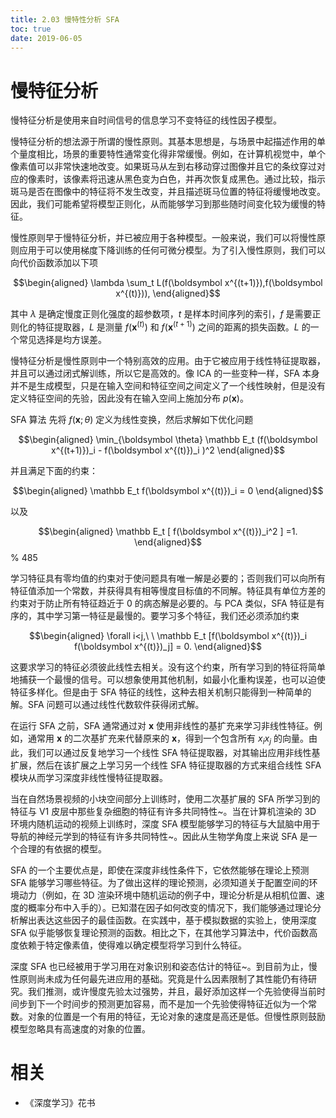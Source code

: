 ```yaml
---
title: 2.03 慢特性分析 SFA
toc: true
date: 2019-06-05
---
```


# 慢特征分析

慢特征分析是使用来自时间信号的信息学习不变特征的线性因子模型。


慢特征分析的想法源于所谓的慢性原则。其基本思想是，与场景中起描述作用的单个量度相比，场景的重要特性通常变化得非常缓慢。例如，在计算机视觉中，单个像素值可以非常快速地改变。如果斑马从左到右移动穿过图像并且它的条纹穿过对应的像素时，该像素将迅速从黑色变为白色，并再次恢复成黑色。通过比较，指示斑马是否在图像中的特征将不发生改变，并且描述斑马位置的特征将缓慢地改变。因此，我们可能希望将模型正则化，从而能够学习到那些随时间变化较为缓慢的特征。


慢性原则早于慢特征分析，并已被应用于各种模型。一般来说，我们可以将慢性原则应用于可以使用梯度下降训练的任何可微分模型。为了引入慢性原则，我们可以向代价函数添加以下项


$$\begin{aligned}
\lambda \sum_t L(f(\boldsymbol x^{(t+1)}),f(\boldsymbol x^{(t)})),
\end{aligned}$$


其中 $\lambda$ 是确定慢度正则化强度的超参数项，$t$ 是样本时间序列的索引，$f$ 是需要正则化的特征提取器，$L$ 是测量 $f(\boldsymbol x^{(t)})$ 和 $f(\boldsymbol x^{(t+1)})$ 之间的距离的损失函数。$L$ 的一个常见选择是均方误差。


慢特征分析是慢性原则中一个特别高效的应用。由于它被应用于线性特征提取器，并且可以通过闭式解训练，所以它是高效的。像 ICA 的一些变种一样，SFA 本身并不是生成模型，只是在输入空间和特征空间之间定义了一个线性映射，但是没有定义特征空间的先验，因此没有在输入空间上施加分布 $p(\boldsymbol x)$。



SFA 算法 先将 $f(\boldsymbol x;\theta)$ 定义为线性变换，然后求解如下优化问题


$$\begin{aligned}
	\min_{\boldsymbol \theta} \mathbb E_t  (f(\boldsymbol x^{(t+1)})_i - f(\boldsymbol x^{(t)})_i  )^2
\end{aligned}$$


并且满足下面的约束：

$$\begin{aligned}
	\mathbb E_t  f(\boldsymbol x^{(t)})_i = 0
\end{aligned}$$


以及

$$\begin{aligned}
	\mathbb E_t [ f(\boldsymbol x^{(t)})_i^2 ] =1.
\end{aligned}$$ % 485


学习特征具有零均值的约束对于使问题具有唯一解是必要的；否则我们可以向所有特征值添加一个常数，并获得具有相等慢度目标值的不同解。特征具有单位方差的约束对于防止所有特征趋近于 $0$ 的病态解是必要的。与 PCA 类似，SFA 特征是有序的，其中学习第一特征是最慢的。要学习多个特征，我们还必须添加约束

$$\begin{aligned}
\forall i<j,\ \  \mathbb E_t [f(\boldsymbol x^{(t)})_i  f(\boldsymbol x^{(t)})_j] = 0.
\end{aligned}$$

这要求学习的特征必须彼此线性去相关。没有这个约束，所有学习到的特征将简单地捕获一个最慢的信号。可以想象使用其他机制，如最小化重构误差，也可以迫使特征多样化。但是由于 SFA 特征的线性，这种去相关机制只能得到一种简单的解。SFA 问题可以通过线性代数软件获得闭式解。



在运行 SFA 之前，SFA 通常通过对 $\boldsymbol x$ 使用非线性的基扩充来学习非线性特征。例如，通常用 $\boldsymbol x$ 的二次基扩充来代替原来的 $\boldsymbol x$，得到一个包含所有 $x_ix_j$ 的向量。由此，我们可以通过反复地学习一个线性 SFA 特征提取器，对其输出应用非线性基扩展，然后在该扩展之上学习另一个线性 SFA 特征提取器的方式来组合线性 SFA 模块从而学习深度非线性慢特征提取器。


当在自然场景视频的小块空间部分上训练时，使用二次基扩展的 SFA 所学习到的特征与 V1 皮层中那些复杂细胞的特征有许多共同特性~。当在计算机渲染的 3D 环境内随机运动的视频上训练时，深度 SFA 模型能够学习的特征与大鼠脑中用于导航的神经元学到的特征有许多共同特性~。因此从生物学角度上来说 SFA 是一个合理的有依据的模型。



SFA 的一个主要优点是，即使在深度非线性条件下，它依然能够在理论上预测 SFA 能够学习哪些特征。为了做出这样的理论预测，必须知道关于配置空间的环境动力（例如，在 3D 渲染环境中随机运动的例子中，理论分析是从相机位置、速度的概率分布中入手的）。已知潜在因子如何改变的情况下，我们能够通过理论分析解出表达这些因子的最佳函数。在实践中，基于模拟数据的实验上，使用深度 SFA 似乎能够恢复理论预测的函数。相比之下，在其他学习算法中，代价函数高度依赖于特定像素值，使得难以确定模型将学习到什么特征。


深度 SFA 也已经被用于学习用在对象识别和姿态估计的特征~。到目前为止，慢性原则尚未成为任何最先进应用的基础。究竟是什么因素限制了其性能仍有待研究。我们推测，或许慢度先验太过强势，并且，最好添加这样一个先验使得当前时间步到下一个时间步的预测更加容易，而不是加一个先验使得特征近似为一个常数。对象的位置是一个有用的特征，无论对象的速度是高还是低。但慢性原则鼓励模型忽略具有高速度的对象的位置。


# 相关

- 《深度学习》花书
